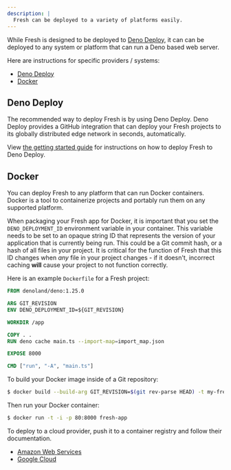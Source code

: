 ```yaml
---
description: |
  Fresh can be deployed to a variety of platforms easily.
---
```


While Fresh is designed to be deployed to [Deno Deploy][deno-deploy], it can can
be deployed to any system or platform that can run a Deno based web server.

Here are instructions for specific providers / systems:

- [Deno Deploy](#deno-deploy)
- [Docker](#docker)

## Deno Deploy

The recommended way to deploy Fresh is by using Deno Deploy. Deno Deploy
provides a GitHub integration that can deploy your Fresh projects to its
globally distributed edge network in seconds, automatically.

View [the getting started guide][deploy-to-production] for instructions on how
to deploy Fresh to Deno Deploy.

## Docker

You can deploy Fresh to any platform that can run Docker containers. Docker is a
tool to containerize projects and portably run them on any supported platform.

When packaging your Fresh app for Docker, it is important that you set the
`DENO_DEPLOYMENT_ID` environment variable in your container. This variable needs
to be set to an opaque string ID that represents the version of your application
that is currently being run. This could be a Git commit hash, or a hash of all
files in your project. It is critical for the function of Fresh that this ID
changes when _any_ file in your project changes - if it doesn't, incorrect
caching **will** cause your project to not function correctly.

Here is an example `Dockerfile` for a Fresh project:

```dockerfile
FROM denoland/deno:1.25.0

ARG GIT_REVISION
ENV DENO_DEPLOYMENT_ID=${GIT_REVISION}

WORKDIR /app

COPY . .
RUN deno cache main.ts --import-map=import_map.json

EXPOSE 8000

CMD ["run", "-A", "main.ts"]
```

To build your Docker image inside of a Git repository:

```sh
$ docker build --build-arg GIT_REVISION=$(git rev-parse HEAD) -t my-fresh-app .
```

Then run your Docker container:

```sh
$ docker run -t -i -p 80:8000 fresh-app
```

To deploy to a cloud provider, push it to a container registry and follow their
documentation.

- [Amazon Web Services][aws-container-registry]
- [Google Cloud][gcp-container-registry]

[aws-container-registry]: https://docs.aws.amazon.com/AmazonECS/latest/userguide/create-container-image.html#create-container-image-push-ecr
[gcp-container-registry]: https://cloud.google.com/container-registry/docs/pushing-and-pulling
[deno-deploy]: https://deno.com/deploy
[deploy-to-production]: /docs/getting-started/deploy-to-production
